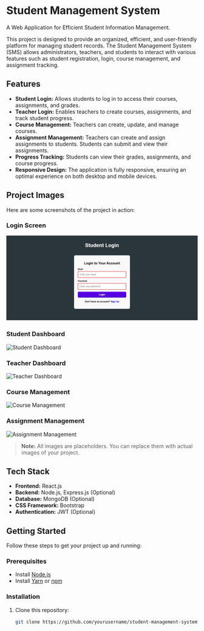 # Student Management System

A Web Application for Efficient Student Information Management.

This project is designed to provide an organized, efficient, and user-friendly platform for managing student records. The Student Management System (SMS) allows administrators, teachers, and students to interact with various features such as student registration, login, course management, and assignment tracking.

## Features

- **Student Login:** Allows students to log in to access their courses, assignments, and grades.
- **Teacher Login:** Enables teachers to create courses, assignments, and track student progress.
- **Course Management:** Teachers can create, update, and manage courses.
- **Assignment Management:** Teachers can create and assign assignments to students. Students can submit and view their assignments.
- **Progress Tracking:** Students can view their grades, assignments, and course progress.
- **Responsive Design:** The application is fully responsive, ensuring an optimal experience on both desktop and mobile devices.

## Project Images

Here are some screenshots of the project in action:

### Login Screen

![Login Screen](studentLogin.jpg)

### Student Dashboard

![Student Dashboard](images/student-panel.png)

### Teacher Dashboard

![Teacher Dashboard](images/student-panel.jpg)

### Course Management

![Course Management](images/course-management.png)

### Assignment Management

![Assignment Management](images/assignment-management.png)

> **Note:** All images are placeholders. You can replace them with actual images of your project.

## Tech Stack

- **Frontend:** React.js
- **Backend:** Node.js, Express.js (Optional)
- **Database:** MongoDB (Optional)
- **CSS Framework:** Bootstrap
- **Authentication:** JWT (Optional)

## Getting Started

Follow these steps to get your project up and running:

### Prerequisites

- Install [Node.js](https://nodejs.org/)
- Install [Yarn](https://yarnpkg.com/) or [npm](https://www.npmjs.com/)

### Installation

1. Clone this repository:

   ```bash
   git clone https://github.com/yourusername/student-management-system.git
   ```
